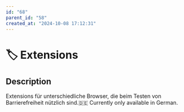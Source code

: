 ```yaml
---
id: "68"
parent_id: "58"
created_at: "2024-10-08 17:12:31"
---
```


# 🏷️ Extensions

## Description

Extensions für unterschiedliche Browser, die beim Testen von Barrierefreiheit nützlich sind.🇩🇪 Currently only available in German.

